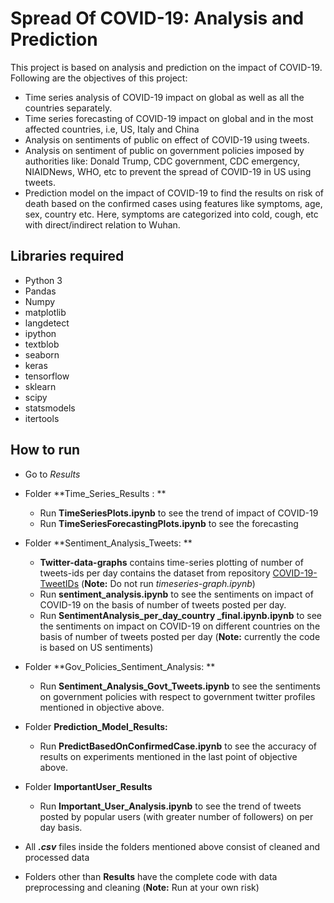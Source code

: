 # Spread Of COVID-19: Analysis and Prediction

This project is  based on analysis and prediction on the impact of COVID-19. 
Following are the objectives of this project:
* Time series analysis of COVID-19 impact on global as well as all the countries separately.
* Time series forecasting of COVID-19 impact on global and in the most affected countries, i.e, US, Italy and China
* Analysis on sentiments of public on effect of COVID-19 using tweets.
* Analysis on sentiment of public on government policies imposed by authorities like: Donald Trump, CDC government, CDC emergency, NIAIDNews, WHO, etc to prevent the spread of COVID-19 in US using tweets.
* Prediction model on the impact of COVID-19  to find the results on risk of death based on the confirmed cases using features like symptoms, age, sex, country etc. Here, symptoms are categorized into cold, cough, etc with direct/indirect relation to Wuhan.



## Libraries required
* Python 3
* Pandas
* Numpy
* matplotlib
* langdetect
* ipython
* textblob
* seaborn
* keras
* tensorflow
* sklearn
* scipy
* statsmodels
* itertools

## How to run
* Go to *Results*
* Folder **Time_Series_Results : **
  * Run **TimeSeriesPlots.ipynb** to see the trend of impact of COVID-19
  * Run **TimeSeriesForecastingPlots.ipynb** to see the forecasting
  
* Folder **Sentiment_Analysis_Tweets: **
  * **Twitter-data-graphs** contains time-series plotting of number of tweets-ids per day contains the dataset from repository     [COVID-19-TweetIDs](https://github.com/echen102/COVID-19-TweetIDs) (**Note:** Do not run *timeseries-graph.ipynb*)
  * Run **sentiment_analysis.ipynb** to see the sentiments on impact of COVID-19 on the basis of number of tweets posted per       day.
  * Run **SentimentAnalysis_per_day_country _final.ipynb.ipynb** to see the sentiments on impact on COVID-19 on different         countries on the basis of number of tweets posted per day (**Note:** currently the code is based on US sentiments)
* Folder **Gov_Policies_Sentiment_Analysis: **
  * Run **Sentiment_Analysis_Govt_Tweets.ipynb** to see the sentiments on government policies with respect to government           twitter profiles mentioned in objective above.
* Folder **Prediction_Model_Results:**
  * Run **PredictBasedOnConfirmedCase.ipynb** to see the accuracy of results on experiments mentioned in the last point of         objective above.
* Folder **ImportantUser_Results**
  * Run **Important_User_Analysis.ipynb** to see the trend of tweets posted by popular users (with greater number of               followers) on per day basis.
  
*  All ***.csv*** files inside the folders mentioned above consist of cleaned and processed data
* Folders other than **Results** have the complete code with data preprocessing and cleaning (**Note:** Run at your own risk)
